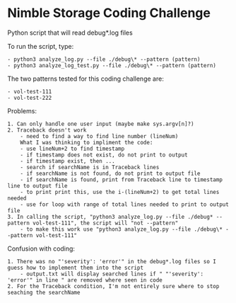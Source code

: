 # Nimble Storage Coding Challenge
Python script that will read debug*.log files

To run the script, type:

	- python3 analyze_log.py --file ./debug\* --pattern (pattern)
    - python3 analyze_log_test.py --file ./debug\* --pattern (pattern)

The two patterns tested for this coding challenge are:

	- vol-test-111
	- vol-test-222

Problems:

    1. Can only handle one user input (maybe make sys.argv[n]?)
    2. Traceback doesn't work
        - need to find a way to find line number (lineNum)
        What I was thinking to impliment the code:
        - use lineNum+2 to find timestamp
        - if timestamp does not exist, do not print to output
        - if timestamp exist, then ...
        - search if searchName is in Traceback lines
        - if searchName is not found, do not print to output file
        - if searchName is found, print from Traceback line to timestamp line to output file
        - to print print this, use the i-(lineNum+2) to get total lines needed
        - use for loop with range of total lines needed to print to output file
    3. In calling the script, "python3 analyze_log.py --file ./debug* --pattern vol-test-111", the script will "not --pattern"
        - to make this work use "python3 analyze_log.py --file ./debug\* --pattern vol-test-111"

        
Confusion with coding:

    1. There was no "'severity': 'error'" in the debug*.log files so I guess how to implement them into the script
    	- output.txt will display searched lines if " "'severity': 'error'" in line " are removed where seen in code
    2. For the Traceback condition, I'm not entirely sure where to stop seaching the searchName
